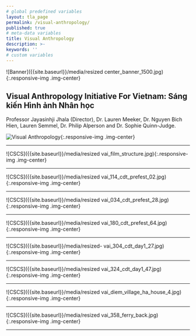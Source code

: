 ```yaml
---
# global predefined variables
layout: tla_page
permalink: /visual-anthropology/
published: true
# meta-data variables
title: Visual Anthropology
description: >-
keywords: ''
# custom variables
---
```

![Banner]({{site.baseurl}}/media/resized center_banner_1500.jpg){:.responsive-img .img-center}
## Visual Anthropology Initiative For Vietnam: Sáng kiến Hình ảnh Nhân học
Professor Jayasinhji Jhala (Director), Dr. Lauren Meeker, Dr. Nguyen Bich Hien, Lauren Semmel, Dr. Philip Alperson and Dr. Sophie Quinn-Judge.

![Visual Anthropology]({{site.baseurl}}/media/vai_viet_2007.jpg){:.responsive-img .img-center}



___

![CSCS]({{site.baseurl}}/media/resized vai_film_structure.jpg){:.responsive-img .img-center}

___

![CSCS]({{site.baseurl}}/media/resized vai_114_cdt_prefest_02.jpg){:.responsive-img .img-center}

___

![CSCS]({{site.baseurl}}/media/resized vai_034_cdt_prefest_28.jpg){:.responsive-img .img-center}

___

![CSCS]({{site.baseurl}}/media/resized vai_180_cdt_prefest_64.jpg){:.responsive-img .img-center}

___

![CSCS]({{site.baseurl}}/media/resized- vai_304_cdt_day1_27.jpg){:.responsive-img .img-center}

___

![CSCS]({{site.baseurl}}/media/resized vai_324_cdt_day1_47.jpg){:.responsive-img .img-center}

___

![CSCS]({{site.baseurl}}/media/resized vai_diem_village_ha_house_4.jpg){:.responsive-img .img-center}

___

![CSCS]({{site.baseurl}}/media/resized vai_358_ferry_back.jpg){:.responsive-img .img-center}

___
